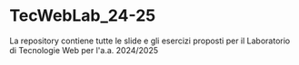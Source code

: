 # TecWebLab_24-25
La repository contiene tutte le slide e gli esercizi proposti per il Laboratorio di Tecnologie Web per l'a.a. 2024/2025
